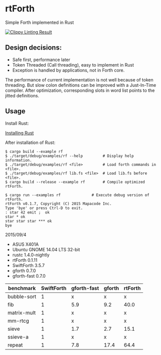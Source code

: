# rtForth

Simple Forth implemented in Rust

[![Clippy Linting Result](http://clippy.bashy.io/github/chengchangwu/rtforth/master/badge.svg)](http://clippy.bashy.io/github/chengchangwu/rtforth/master/log)

## Design decisions:

* Safe first, performance later
* Token Threaded (Call threading), easy to implement in Rust
* Exception is handled by applications, not in Forth core.

The performance of current implementation is not well because of token threading.
But slow colon definitions can be improved with a Just-In-Time compiler.
After optimization, corresponding slots in word list points to the jitted definitions.

## Usage

Install Rust: 

[Installing Rust](https://doc.rust-lang.org/book/installing-rust.html)

After installation of Rust:

```
$ cargo build --example rf
$ ./target/debug/examples/rf --help         # Display help information.
$ ./target/debug/examples/rf <file>         # Load forth commands in <file>.
$ ./target/debug/examples/rf lib.fs <file>  # Load lib.fs before <file>.
$ cargo build --release --example rf        # Compile optimized rtForth.
```

```
$ cargo run --examples rf              # Execute debug version of rtForth.
rtForth v0.1.7, Copyright (C) 2015 Mapacode Inc.
Type 'bye' or press Ctrl-D to exit.
: star 42 emit ;  ok
star * ok
star star star *** ok
bye 
```

2015/09/4

* ASUS X401A
* Ubuntu GNOME 14.04 LTS 32-bit
* rustc 1.4.0-nightly
* rtForth 0.1.11
* SwiftForth 3.5.7
* gforth 0.7.0
* gforth-fast 0.7.0

benchmark   | SwiftForth | gforth-fast |  gforth  | rtForth
----------- | ---------- | ----------- | -------- | -------
bubble-sort |    1       |     x       |     x    |     x
fib         |    1       |   5.9       |   9.2    |  40.0
matrix-mult |    1       |     x       |     x    |     x
mm-rtcg     |    1       |     x       |     x    |     x
sieve       |    1       |   1.7       |   2.7    |  15.1
ssieve-a    |    1       |     x       |     x    |     x
repeat      |    1       |   7.8       |  17.4    |  64.4

